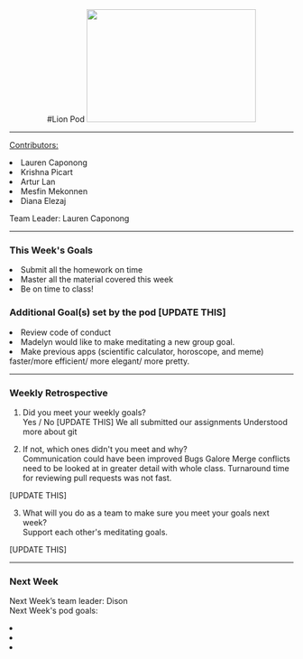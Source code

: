 <center>
#Lion Pod
<img src="http://images6.fanpop.com/image/photos/36100000/Lion-cubs-image-lion-cubs-36139556-2000-1333.jpg" width="300px" height="200px">
</center>

<hr>


<u>Contributors:</u>


<li>Lauren Caponong
<li>Krishna Picart
<li>Artur Lan
<li>Mesfin Mekonnen
<li>Diana Elezaj

Team Leader: Lauren Caponong

<hr>

<h3>This Week's Goals</h3>

<li>Submit all the homework on time
<li>Master all the material covered this week
<li>Be on time to class!

<h3>Additional Goal(s) set by the pod [UPDATE THIS]</h3>

<li>Review code of conduct
<li>Madelyn would like to make meditating a new group goal.
<li>Make previous apps (scientific calculator, horoscope, and meme) faster/more efficient/ more elegant/ more pretty.

<hr>

<h3>Weekly Retrospective</h3>

1. Did you meet your weekly goals? <br>
Yes / No [UPDATE THIS] We all submitted our assignments Understood more about git

2. If not, which ones didn't you meet and why? <br>
Communication could have been improved Bugs Galore Merge conflicts need to be looked at in greater detail with whole class. Turnaround time for reviewing pull requests was not fast.

[UPDATE THIS]

3. What will you do as a team to make sure you meet your goals next week? <br>
Support each other's meditating goals.

[UPDATE THIS]

<hr>

<h3>Next Week</h3>

Next Week’s team leader: Dison <br>
Next Week's pod goals:
<li>
<li>
<li>
